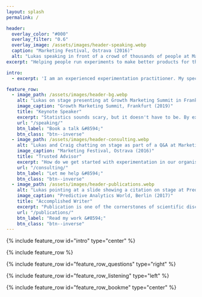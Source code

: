 ```yaml
---
layout: splash
permalink: /

header:
  overlay_color: "#000"
  overlay_filter: "0.6"
  overlay_image: /assets/images/header-speaking.webp
  caption: "Marketing Festival, Ostrava (2016)"
  alt: "Lukas speaking in front of a crowd of thousands of people at Marketing Festival in Ostrava, 2016."
excerpt: "Helping people run experiments to make better products for their customers. I explain science using historical narratives and teach statistics through storytelling."

intro: 
  - excerpt: 'I am an experienced experimentation practitioner. My specialty is designing and building the infrastructure and processes required to start and scale A/B testing to drive business growth.'

feature_row:
  - image_path: /assets/images/header-bg.webp
    alt: "Lukas on stage presenting at Growth Marketing Summit in Frankfurt, 2019"
    image_caption: "Growth Marketing Summit, Frankfurt (2019)"
    title: "Keynote Speaker"
    excerpt: "Statistics sounds scary, but it doesn't have to be. By explaining statistical concepts through compelling stories and concrete examples, I make statistics accessible for any audience. Through practical examples and live simulations, I help audiences understand how data can be used to gain valuable insights and support key business decisions."
    url: "/speaking/"
    btn_label: "Book a talk &#8594;"
    btn_class: "btn--inverse"
  - image_path: /assets/images/header-consulting.webp
    alt: "Lukas and Craig chatting on stage as part of a Q&A at Marketing Festival in Ostrava, 2016."
    image_caption: "Marketing Festival, Ostrava (2016)"
    title: "Trusted Advisor"
    excerpt: "How do we get started with experimentation in our organisation? How can we scale up A/B testing and increase the maturity of our experimentation program? In short but impactful consultation sessions I help clients avoid common pitfalls and ensure that experimentation takes the right place in their company culture."
    url: "/consulting/"
    btn_label: "Let me help &#8594;"
    btn_class: "btn--inverse"
  - image_path: /assets/images/header-publications.webp
    alt: "Lukas pointing at a slide showing a citation on stage at Predictive Analytics World in Berlin, 2017."
    image_caption: "Predictive Analytics World, Berlin (2017)"
    title: "Accomplished Writer"
    excerpt: "Publication is one of the cornerstones of scientific discovery. Writing and sharing is an important part of my contribution to the field of A/B testing. I have co-authored multiple influential academic papers on the topic of online experimentation. A selection of my published work is availabe here. There are also blog posts and videos."
    url: "/publications/"
    btn_label: "Read my work &#8594;"
    btn_class: "btn--inverse"
---
```


{% include feature_row id="intro" type="center" %}

{% include feature_row %}

{% include feature_row id="feature_row_questions" type="right" %}

{% include feature_row id="feature_row_listening" type="left" %}

{% include feature_row id="feature_row_bookme" type="center" %}
